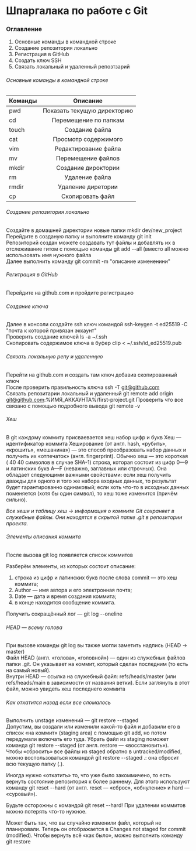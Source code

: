 # Шпаргалака по работе с Git
### Оглавление
1. Основные команды в командной строке
2. Создание репозитория локально
3. Регистрация в GitHub
4. Создать ключ SSH
5. Связать локальный и удаленный репозтзарий

###### *Основные команды в командной строке*
| Команды | Описание |
| ------- |:--------:|
| pwd     | Показать текущую директорию |
| cd      | Перемещение по папкам|
| touch   | Создание файла |
| cat     | Просмотр содержимого |
| vim     | Редактирование файла |
| mv      | Перемещение файлов |
| mkdir   | Создание дироктории |
| rm      | Удаление файла |
| rmdir   | Удаление диретории|
| cp      | Скопировать файл |

###### Создание репозитория локально  

Создайте в домашней директории  новые папки mkdir dev/new_project<br>
Перейдите в созданую папку и выполните команду git init<br>
Репозиторий создан можете создавать тут файлы и добавлять их в отслеживание гитом с помощью команды git add --all (вместо all можно использовать имя нужного файла<br>
Далее выполнить команду git commit -m "описание измененини" 

###### Регитрация в GitHub
Перейдите на github.com и пройдите регистрацию<br>

###### Создание ключа

Далее в консоли создайте ssh ключ командой ssh-keygen -t ed25519 -C "почта к которой привязан эккаунт"<br>
Проверить создание ключей ls -a ~/.ssh<br>
Скопировать содержимое ключа в буфер clip < ~/.ssh/id_ed25519.pub<br>

###### Связать локальную репу и удаленную

Перейти на github.com и создать там ключ добавив скопированный ключ<br>
После проверить правильность ключа ssh -T git@github.com<br>
Связать репозитарии локальный и удаленный git remote add origin git@github.com:%ИМЯ_АККАУНТА%/first-project.git
Проверить что все связано с помощью подробного вывода git remote -v

###### Хеш
В git каждому коммиту присваевается хеш набор цифр и букв
Хеш — идентификатор коммита
Хеширование (от англ. hash, «рубить», «крошить», «мешанина») — это способ преобразовать набор данных и получить их «отпечаток» (англ. fingerprint).
Обычно хеш — это короткая (
40
40 символов в случае SHA-1) строка, которая состоит из цифр
0—9 и латинских букв
A—F (неважно, заглавных или строчных). Она обладает следующими важными свойствами:
если хеш получить дважды для одного и того же набора входных данных, то результат будет гарантированно одинаковый;
если хоть что-то в исходных данных поменяется (хотя бы один символ), то хеш тоже изменится (причём сильно).

*Все хеши и таблицу хеш → информация о коммите Git сохраняет в служебные файлы. Они находятся в скрытой папке .git в репозитории проекта.*


###### Элементы описания коммита
После вызова git log появляется список коммитов<br>

Разберём элементы, из которых состоит описание:
1. строка из цифр и латинских букв после слова commit — это хеш коммита;
2. Author — имя автора и его электронная почта;
3. Date — дата и время создания коммита;
4. в конце находится сообщение коммита.


Получить сокращённый лог — git log --oneline

###### HEAD — всему голова

При вызове команды git log вы также могли заметить надпись (HEAD -> master)<br>
Файл HEAD (англ. «голова», «головной») — один из служебных файлов папки .git. Он указывает на коммит, который сделан последним (то есть на самый новый).<br>
Внутри HEAD — ссылка на служебный файл: refs/heads/master (или refs/heads/main в зависимости от названия ветки). Если заглянуть в этот файл, можно увидеть хеш последнего коммита

###### Как откатится назад если все сломалось
Выполнить unstage изменений — git restore --staged <file><br>
Допустим, вы создали или изменили какой-то файл и добавили его в список «на коммит» (staging area) с помощью git add, но потом передумали включать его туда. Убрать файл из staging поможет команда git restore --staged <file> (от англ. restore — «восстановить»).<br>
Чтобы «сбросить» все файлы из staged обратно в untracked/modified, можно воспользоваться командой git restore --staged .: она сбросит всю текущую папку (.).<br>

Иногда нужно «откатить» то, что уже было закоммичено, то есть вернуть состояние репозитория к более раннему. Для этого используют команду git reset --hard <commit hash> (от англ. reset  — «сброс», «обнуление» и hard — «суровый»).<br>

Будьте осторожны с командой git reset --hard! При удалении коммитов можно потерять что-то нужное.<br>

Может быть так, что вы случайно изменили файл, который не планировали. Теперь он отображается в Changes not staged for commit (modified). Чтобы вернуть всё «как было», можно выполнить команду git restore <file>
